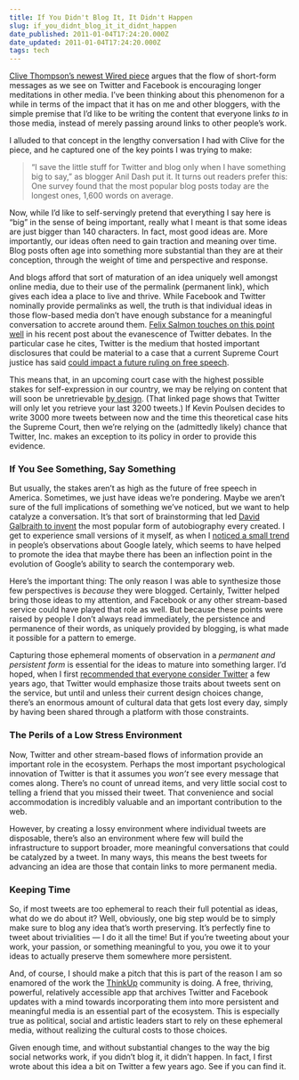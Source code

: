 ```yaml
---
title: If You Didn't Blog It, It Didn't Happen
slug: if_you_didnt_blog_it_it_didnt_happen
date_published: 2011-01-04T17:24:20.000Z
date_updated: 2011-01-04T17:24:20.000Z
tags: tech
---
```


[Clive Thompson’s newest Wired piece](http://www.wired.com/magazine/2010/12/st_thompson_short_long/) argues that the flow of short-form messages as we see on Twitter and Facebook is encouraging longer meditations in other media. I’ve been thinking about this phenomenon for a while in terms of the impact that it has on me and other bloggers, with the simple premise that I’d like to be writing the content that everyone links *to* in those media, instead of merely passing around links to other people’s work.

I alluded to that concept in the lengthy conversation I had with Clive for the piece, and he captured one of the key points I was trying to make:

> “I save the little stuff for Twitter and blog only when I have something big to say,” as blogger Anil Dash put it. It turns out readers prefer this: One survey found that the most popular blog posts today are the longest ones, 1,600 words on average.

Now, while I’d like to self-servingly pretend that everything I say here is “big” in the sense of being important, really what I meant is that some ideas are just bigger than 140 characters. In fact, most good ideas are. More importantly, our ideas often need to gain traction and meaning over time. Blog posts often age into something more substantial than they are at their conception, through the weight of time and perspective and response.

And blogs afford that sort of maturation of an idea uniquely well amongst online media, due to their use of the permalink (permanent link), which gives each idea a place to live and thrive. While Facebook and Twitter nominally provide permalinks as well, the truth is that individual ideas in those flow-based media don’t have enough substance for a meaningful conversation to accrete around them.
[Felix Salmon touches on this point well](http://blogs.reuters.com/felix-salmon/2010/12/30/the-evanescence-of-twitter-debates/) in his recent post about the evanescence of Twitter debates. In the particular case he cites, Twitter is the medium that hosted important disclosures that could be material to a case that a current Supreme Court justice has said [could impact a future ruling on free speech](http://www.guardian.co.uk/media/2010/aug/27/wikileaks-war-logs-free-speech-supreme-court).

This means that, in an upcoming court case with the highest possible stakes for self-expression in our country, we may be relying on content that will soon be unretrievable [by design](http://dev.twitter.com/pages/every_developer). (That linked page shows that Twitter will only let you retrieve your last 3200 tweets.) If Kevin Poulsen decides to write 3000 more tweets between now and the time this theoretical case hits the Supreme Court, then we’re relying on the (admittedly likely) chance that Twitter, Inc. makes an exception to its policy in order to provide this evidence.

### If You See Something, Say Something

But usually, the stakes aren’t as high as the future of free speech in America. Sometimes, we just have ideas we’re pondering. Maybe we aren’t sure of the full implications of something we’ve noticed, but we want to help catalyze a conversation. It’s that sort of brainstorming that led [David Galbraith to invent](http://dashes.com/anil/2010/10/one-line-bios.html) the most popular form of autobiography every created. I get to experience small versions of it myself, as when I [noticed a small trend](http://dashes.com/anil/2011/01/threes-a-trend-the-decline-of-google-search-quality.html) in people’s observations about Google lately, which seems to have helped to promote the idea that maybe there has been an inflection point in the evolution of Google’s ability to search the contemporary web.

Here’s the important thing: The only reason I was able to synthesize those few perspectives is *because* they were blogged. Certainly, Twitter helped bring those ideas to my attention, and Facebook or any other stream-based service could have played that role as well. But because these points were raised by people I don’t always read immediately, the persistence and permanence of their words, as uniquely provided by blogging, is what made it possible for a pattern to emerge.

Capturing those ephemeral moments of observation in a *permanent and persistent form* is essential for the ideas to mature into something larger. I’d hoped, when I first [ recommended that everyone consider Twitter](http://dashes.com/anil/2007/02/consider-twitte.html) a few years ago, that Twitter would emphasize those traits about tweets sent on the service, but until and unless their current design choices change, there’s an enormous amount of cultural data that gets lost every day, simply by having been shared through a platform with those constraints.

### The Perils of a Low Stress Environment

Now, Twitter and other stream-based flows of information provide an important role in the ecosystem. Perhaps the most important psychological innovation of Twitter is that it assumes you *won’t* see every message that comes along. There’s no count of unread items, and very little social cost to telling a friend that you missed their tweet. That convenience and social accommodation is incredibly valuable and an important contribution to the web.

However, by creating a lossy environment where individual tweets are disposable, there’s also an environment where few will build the infrastructure to support broader, more meaningful conversations that could be catalyzed by a tweet. In many ways, this means the best tweets for advancing an idea are those that contain links to more permanent media.

### Keeping Time

So, if most tweets are too ephemeral to reach their full potential as ideas, what do we do about it? Well, obviously, one big step would be to simply make sure to blog any idea that’s worth preserving. It’s perfectly fine to tweet about trivialities — I do it all the time! But if you’re tweeting about your work, your passion, or something meaningful to you, you owe it to your ideas to actually preserve them somewhere more persistent.

And, of course, I should make a pitch that this is part of the reason I am so enamored of the work the [ThinkUp](http://thinkupapp.com/) community is doing. A free, thriving, powerful, relatively accessible app that archives Twitter and Facebook updates with a mind towards incorporating them into more persistent and meaningful media is an essential part of the ecosystem. This is especially true as political, social and artistic leaders start to rely on these ephemeral media, without realizing the cultural costs to those choices.

Given enough time, and without substantial changes to the way the big social networks work, if you didn’t blog it, it didn’t happen. In fact, I first wrote about this idea a bit on Twitter a few years ago. See if you can find it.
